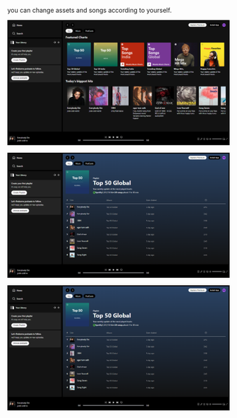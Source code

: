 you can change assets and songs according to yourself.


![Spotify Clone Screenshot](https://github.com/Pratik58D/Sportify--clone/blob/12a5f883b2b020465903d420c0e1e5ee6e19feb1/Screenshot%202024-08-14%20222204.png)


![Spotify Clone Screenshot](https://github.com/Pratik58D/Sportify--clone/blob/5af6ffaa195c4c66adfff59dbbfb80b744284214/Screenshot%202024-08-14%20222212.png)




![Spotify Clone Screenshot](https://github.com/Pratik58D/Sportify--clone/blob/5af6ffaa195c4c66adfff59dbbfb80b744284214/Screenshot%202024-08-14%20222212.png)
